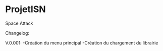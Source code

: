 # ProjetISN
Space Attack

Changelog:

V.0.001:
-Création du menu principal
-Création du chargement du librairie
